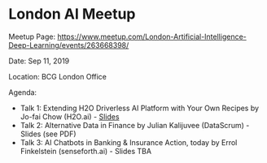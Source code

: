 # London AI Meetup

Meetup Page: https://www.meetup.com/London-Artificial-Intelligence-Deep-Learning/events/263668398/

Date: Sep 11, 2019

Location: BCG London Office

Agenda:
- Talk 1: Extending H2O Driverless AI Platform with Your Own Recipes by Jo-fai Chow (H2O.ai) - [Slides](https://docs.google.com/presentation/d/127twXFJ6uFr0EkHESiyWgAnhmxbXta-qeybqokeE8fM/edit?usp=sharing)
- Talk 2: Alternative Data in Finance by Julian Kalijuvee (DataScrum) - Slides (see PDF)
- Talk 3: AI Chatbots in Banking & Insurance Action, today by Errol Finkelstein (senseforth.ai) - Slides TBA

